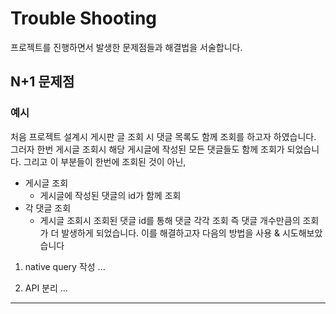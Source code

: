 # Trouble Shooting
프로젝트를 진행하면서 발생한 문제점들과 해결법을 서술합니다.

## N+1 문제점

### 예시
처음 프로젝트 설계시 게시판 글 조회 시 댓글 목록도 함께 조회를 하고자 하였습니다. 그러자 한번 게시글 조회시 해당 게시글에 작성된 모든 댓글들도 함께 조회가 되었습니다.
그리고 이 부분들이 한번에 조회된 것이 아닌,
- 게시글 조회
  - 게시글에 작성된 댓글의 id가 함께 조회
- 각 댓글 조회
  - 게시글 조회시 조회된 댓글 id를 통해 댓글 각각 조회
    즉 댓글 개수만큼의 조회가 더 발생하게 되었습니다. 이를 해결하고자 다음의 방법을 사용 & 시도해보았습니다

1. native query 작성
   ...

2. API 분리
   ...

---

